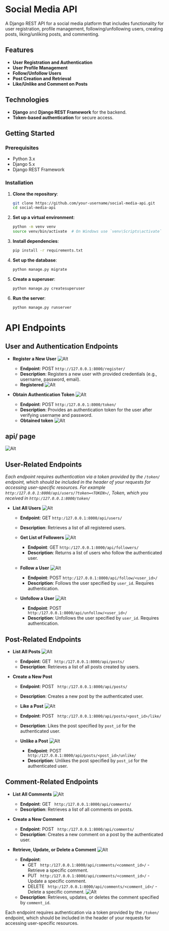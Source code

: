 # Social Media API

A Django REST API for a social media platform that includes functionality for user registration, profile management, following/unfollowing users, creating posts, liking/unliking posts, and commenting.

## Features

- **User Registration and Authentication**
- **User Profile Management**
- **Follow/Unfollow Users**
- **Post Creation and Retrieval**
- **Like/Unlike and Comment on Posts**

## Technologies

- **Django** and **Django REST Framework** for the backend.
- **Token-based authentication** for secure access.

## Getting Started

### Prerequisites

- Python 3.x
- Django 5.x
- Django REST Framework

### Installation

1. **Clone the repository**:
    ```bash
    git clone https://github.com/your-username/social-media-api.git
    cd social-media-api
    ```

2. **Set up a virtual environment**:
    ```bash
    python -m venv venv
    source venv/bin/activate  # On Windows use `venv\Scripts\activate`
    ```

3. **Install dependencies**:
    ```bash
    pip install -r requirements.txt
    ```

4. **Set up the database**:
    ```bash
    python manage.py migrate
    ```

5. **Create a superuser**:
    ```bash
    python manage.py createsuperuser
    ```

6. **Run the server**:
    ```bash
    python manage.py runserver
    ```


# API Endpoints

## User and Authentication Endpoints

- **Register a New User**
   ![Alt](screens/register.png)

  - **Endpoint**: POST `http://127.0.0.1:8000/register/`
  - **Description**: Registers a new user with provided credentials (e.g., username, password, email).
  - **Registered**
    ![Alt](screens/registered.png)
  
- **Obtain Authentication Token**
![Alt](screens/token.png)
  - **Endpoint**: POST `http:/127.0.0.1:8000/token/`
  - **Description**: Provides an authentication token for the user after verifying username and password.
  - **Obtained token**
![Alt](screens/obtained_token.png)
## api/ page

![Alt](screens/api.png)


## User-Related Endpoints

*Each endpoint requires authentication via a token provided by the `/token/` endpoint, which should be included in the header of your requests for accessing user-specific resources. For example `http:/127.0.0.1:8000/api/users/?token=<TOKEN>/`, Token, which you received in `http:/127.0.0.1:8000/token/`*

- **List All Users**
  ![Alt](screens/users.png)
  - **Endpoint**: GET `http:/127.0.0.1:8000/api/users/`
  - **Description**: Retrieves a list of all registered users.
  
  - **Get List of Followers**
  ![Alt](screens/followed_users.png)
    - **Endpoint**: GET `http:/127.0.0.1:8000/api/followers/`
    - **Description**: Returns a list of users who follow the authenticated user.

  - **Follow a User**
  ![Alt](screens/follow_one.png)
    - **Endpoint**: POST `http:/127.0.0.1:8000/api/follow/<user_id>/`
    - **Description**: Follows the user specified by `user_id`. Requires authentication.
  
  - **Unfollow a User**
  ![Alt](screens/unfollow.png)
    - **Endpoint**: POST ` http:/127.0.0.1:8000/api/unfollow/<user_id>/`
    - **Description**: Unfollows the user specified by `user_id`. Requires authentication.

## Post-Related Endpoints

- **List All Posts**
  ![Alt](screens/posts.png)
  - **Endpoint**: GET ` http:/127.0.0.1:8000/api/posts/`
  - **Description**: Retrieves a list of all posts created by users.

- **Create a New Post**
  - **Endpoint**: POST ` http:/127.0.0.1:8000/api/posts/`
  - **Description**: Creates a new post by the authenticated user.

  - **Like a Post**
  ![Alt](screens/like_post.png)
  - **Endpoint**: POST ` http:/127.0.0.1:8000/api/posts/<post_id>/like/`
  - **Description**: Likes the post specified by `post_id` for the authenticated user.

  - **Unlike a Post**
  ![Alt](screens/unlike_post.png)
    - **Endpoint**: POST ` http:/127.0.0.1:8000/api/posts/<post_id>/unlike/`
    - **Description**: Unlikes the post specified by `post_id` for the authenticated user.

## Comment-Related Endpoints

- **List All Comments**
![Alt](screens/comments.png)
  - **Endpoint**: GET ` http:/127.0.0.1:8000/api/comments/`
  - **Description**: Retrieves a list of all comments on posts.

- **Create a New Comment**
  - **Endpoint**: POST ` http:/127.0.0.1:8000/api/comments/`
  - **Description**: Creates a new comment on a post by the authenticated user.

- **Retrieve, Update, or Delete a Comment**
![Alt](screens/comments.png)
  - **Endpoint**: 
    - GET ` http:/127.0.0.1:8000/api/comments/<comment_id>/` - Retrieve a specific comment.
    - PUT ` http:/127.0.0.1:8000/api/comments/<comment_id>/` - Update a specific comment.
    - DELETE ` http:/127.0.0.1:8000/api/comments/<comment_id>/` - Delete a specific comment.
![Alt](screens/comments_to_id.png)
  - **Description**: Retrieves, updates, or deletes the comment specified by `comment_id`.

Each endpoint requires authentication via a token provided by the `/token/` endpoint, which should be included in the header of your requests for accessing user-specific resources.